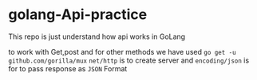 # golang-Api-practice


This repo is just understand how api works in GoLang

to work with Get,post and for other methods we have used `go get -u github.com/gorilla/mux`
`net/http` is to create server and `encoding/json` is for to pass response as `JSON` Format 
